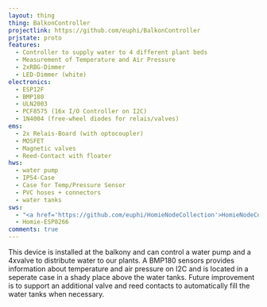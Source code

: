 ```yaml
---
layout: thing
thing: BalkonController
projectlink: https://github.com/euphi/BalkonController
prjstate: proto
features:
  - Controller to supply water to 4 different plant beds
  - Measurement of Temperature and Air Pressure
  - 2xRBG-Dimmer
  - LED-Dimmer (white)
electronics:
  - ESP12F
  - BMP180
  - ULN2003
  - PCF8575 (16x I/O Controller on I2C)
  - 1N4004 (free-wheel diodes for relais/valves)
ems:
  - 2x Relais-Board (with optocoupler)
  - MOSFET
  - Magnetic valves
  - Reed-Contact with floater
hws:
  - water pump
  - IP54-Case
  - Case for Temp/Pressure Sensor
  - PVC hoses + connectors
  - water tanks
sws:
  - "<a href='https://github.com/euphi/HomieNodeCollection'>HomieNodeCollection</a>"
  - Homie-ESP8266
comments: true
---
```


This device is installed at the balkony and can control a water pump and a 4xvalve to distribute water to our plants.
A BMP180 sensors provides information about temperature and air pressure on I2C and is located in a seperate case in a shady place above the water tanks.
Future improvement is to support an additional valve and reed contacts to automatically fill the water tanks when necessary.
